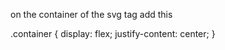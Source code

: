 
on the container of the svg tag add this

.container {
  display: flex;
  justify-content: center;
}
